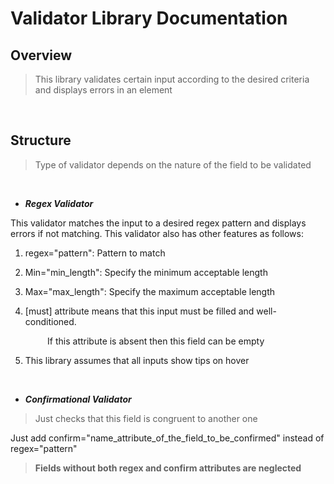 Validator Library Documentation
================================

Overview
---------
> This library validates certain input according to the desired criteria and displays errors in an element

<br>

Structure
---------
> Type of validator depends on the nature of the field to be validated

<br>

* ***Regex Validator***

This validator matches the input to a desired regex pattern and displays errors if not matching. This validator also has other features as follows:

1. regex="pattern": Pattern to match

2. Min="min_length": Specify the minimum acceptable length

3. Max="max_length": Specify the maximum acceptable length

4. [must] attribute means that this input must be filled and well-conditioned. 

&nbsp;&nbsp;&nbsp;&nbsp;&nbsp;&nbsp;&nbsp;&nbsp;&nbsp;&nbsp;&nbsp;&nbsp;&nbsp;&nbsp;&nbsp;If this attribute is absent then this field can be empty

5. This library assumes that all inputs show tips on hover



<br>

* ***Confirmational Validator***
> Just checks that this field is congruent to another one

Just add confirm="name_attribute_of_the_field_to_be_confirmed"
instead of regex="pattern"

> **Fields without both regex and confirm attributes are neglected**